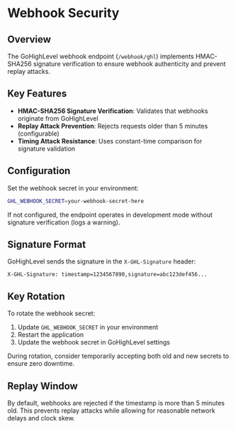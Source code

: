 # Webhook Security

## Overview

The GoHighLevel webhook endpoint (`/webhook/ghl`) implements HMAC-SHA256 signature verification to ensure webhook authenticity and prevent replay attacks.

## Key Features

- **HMAC-SHA256 Signature Verification**: Validates that webhooks originate from GoHighLevel
- **Replay Attack Prevention**: Rejects requests older than 5 minutes (configurable)
- **Timing Attack Resistance**: Uses constant-time comparison for signature validation

## Configuration

Set the webhook secret in your environment:

```bash
GHL_WEBHOOK_SECRET=your-webhook-secret-here
```

If not configured, the endpoint operates in development mode without signature verification (logs a warning).

## Signature Format

GoHighLevel sends the signature in the `X-GHL-Signature` header:

```
X-GHL-Signature: timestamp=1234567890,signature=abc123def456...
```

## Key Rotation

To rotate the webhook secret:

1. Update `GHL_WEBHOOK_SECRET` in your environment
2. Restart the application
3. Update the webhook secret in GoHighLevel settings

During rotation, consider temporarily accepting both old and new secrets to ensure zero downtime.

## Replay Window

By default, webhooks are rejected if the timestamp is more than 5 minutes old. This prevents replay attacks while allowing for reasonable network delays and clock skew.